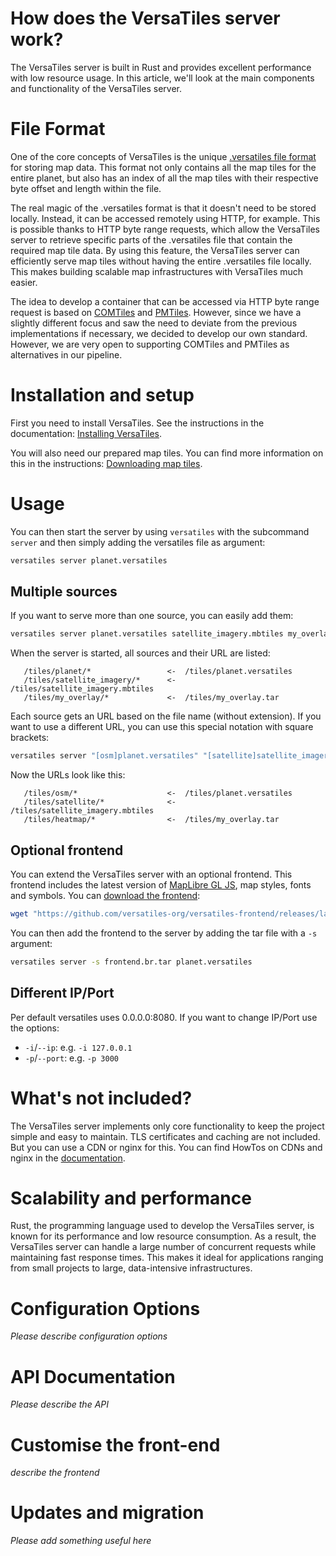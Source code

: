 # How does the VersaTiles server work?

The VersaTiles server is built in Rust and provides excellent performance with low resource usage. In this article, we'll look at the main components and functionality of the VersaTiles server.

# File Format

One of the core concepts of VersaTiles is the unique [.versatiles file format](https://github.com/versatiles-org/versatiles-spec) for storing map data. This format not only contains all the map tiles for the entire planet, but also has an index of all the map tiles with their respective byte offset and length within the file.

The real magic of the .versatiles format is that it doesn't need to be stored locally. Instead, it can be accessed remotely using HTTP, for example. This is possible thanks to HTTP byte range requests, which allow the VersaTiles server to retrieve specific parts of the .versatiles file that contain the required map tile data. By using this feature, the VersaTiles server can efficiently serve map tiles without having the entire .versatiles file locally. This makes building scalable map infrastructures with VersaTiles much easier.

The idea to develop a container that can be accessed via HTTP byte range request is based on [COMTiles](https://github.com/mactrem/com-tiles) and [PMTiles](https://github.com/protomaps/PMTiles). However, since we have a slightly different focus and saw the need to deviate from the previous implementations if necessary, we decided to develop our own standard. However, we are very open to supporting COMTiles and PMTiles as alternatives in our pipeline.

# Installation and setup

First you need to install VersaTiles. See the instructions in the documentation: [Installing VersaTiles](../guides/install_versatiles.md).

You will also need our prepared map tiles. You can find more information on this in the instructions: [Downloading map tiles](../guides/download_tiles.md).

# Usage

You can then start the server by using `versatiles` with the subcommand `server` and then simply adding the versatiles file as argument:
```bash
versatiles server planet.versatiles
```

## Multiple sources

If you want to serve more than one source, you can easily add them:
```bash
versatiles server planet.versatiles satellite_imagery.mbtiles my_overlay.tar
```

When the server is started, all sources and their URL are listed:
```
   /tiles/planet/*                 <-  /tiles/planet.versatiles
   /tiles/satellite_imagery/*      <-  /tiles/satellite_imagery.mbtiles
   /tiles/my_overlay/*             <-  /tiles/my_overlay.tar
```

Each source gets an URL based on the file name (without extension). If you want to use a different URL, you can use this special notation with square brackets:
```bash
versatiles server "[osm]planet.versatiles" "[satellite]satellite_imagery.mbtiles" "[heatmap]my_overlay.tar"
```

Now the URLs look like this:
```
   /tiles/osm/*                    <-  /tiles/planet.versatiles
   /tiles/satellite/*              <-  /tiles/satellite_imagery.mbtiles
   /tiles/heatmap/*                <-  /tiles/my_overlay.tar
```

## Optional frontend

You can extend the VersaTiles server with an optional frontend. This frontend includes the latest version of [MapLibre GL JS](https://github.com/maplibre/maplibre-gl-js), map styles, fonts and symbols. You can [download the frontend](../basics/frontend.md#download-the-frontend):
```bash
wget "https://github.com/versatiles-org/versatiles-frontend/releases/latest/download/frontend.br.tar"
```

You can then add the frontend to the server by adding the tar file with a `-s` argument:

```bash
versatiles server -s frontend.br.tar planet.versatiles
```

## Different IP/Port

Per default versatiles uses 0.0.0.0:8080. If you want to change IP/Port use the options:
- `-i`/`--ip`: e.g. `-i 127.0.0.1`
- `-p`/`--port`: e.g. `-p 3000`

# What's not included?

The VersaTiles server implements only core functionality to keep the project simple and easy to maintain. TLS certificates and caching are not included. But you can use a CDN or nginx for this. You can find HowTos on CDNs and nginx in the [documentation](https://github.com/versatiles-org/versatiles-documentation).

# Scalability and performance

Rust, the programming language used to develop the VersaTiles server, is known for its performance and low resource consumption. As a result, the VersaTiles server can handle a large number of concurrent requests while maintaining fast response times. This makes it ideal for applications ranging from small projects to large, data-intensive infrastructures.

# Configuration Options

*Please describe configuration options*

# API Documentation

*Please describe the API*

# Customise the front-end

*describe the frontend*

# Updates and migration

*Please add something useful here*
